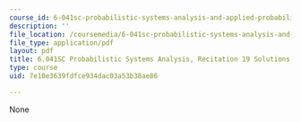 ```yaml
---
course_id: 6-041sc-probabilistic-systems-analysis-and-applied-probability-fall-2013
description: ''
file_location: /coursemedia/6-041sc-probabilistic-systems-analysis-and-applied-probability-fall-2013/7e10e3639fdfce934dac03a53b38ae86_MIT6_041SCF13_rec19_sol.pdf
file_type: application/pdf
layout: pdf
title: 6.041SC Probabilistic Systems Analysis, Recitation 19 Solutions
type: course
uid: 7e10e3639fdfce934dac03a53b38ae86

---
```

None